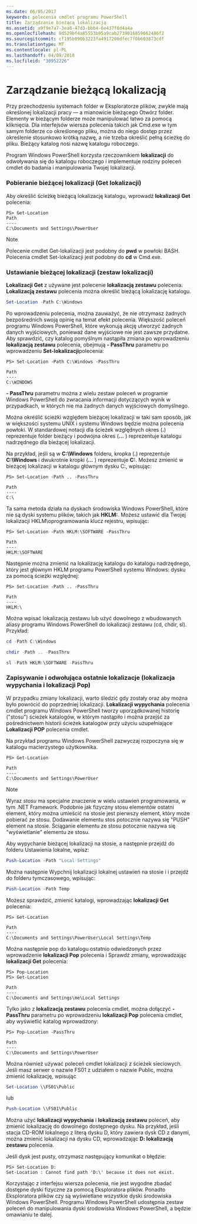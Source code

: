 ```yaml
---
ms.date: 06/05/2017
keywords: polecenia cmdlet programu PowerShell
title: Zarządzanie bieżącą lokalizacją
ms.assetid: a9f9e7a7-3ea8-47d3-bbb4-6e437f6d4a4a
ms.openlocfilehash: 8d529bf4a85553b95a9cab2739016859662486f2
ms.sourcegitcommit: cf195b090b3223fa4917206dfec7f0b603873cdf
ms.translationtype: MT
ms.contentlocale: pl-PL
ms.lasthandoff: 04/09/2018
ms.locfileid: "30952226"
---
```

# <a name="managing-current-location"></a>Zarządzanie bieżącą lokalizacją

Przy przechodzeniu systemach folder w Eksploratorze plików, zwykle mają określonej lokalizacji pracy — a mianowicie bieżącego Otwórz folder. Elementy w bieżącym folderze może manipulować łatwo za pomocą kliknięcia. Dla interfejsów wiersza polecenia takich jak Cmd.exe w tym samym folderze co określonego pliku, można do niego dostęp przez określenie stosunkowo krótką nazwę, a nie trzeba określić pełną ścieżkę do pliku. Bieżący katalog nosi nazwę katalogu roboczego.

Program Windows PowerShell korzysta rzeczownikiem **lokalizacji** do odwoływania się do katalogu roboczego i implementuje rodziny poleceń cmdlet do badania i manipulowania Twojej lokalizacji.

### <a name="getting-your-current-location-get-location"></a>Pobieranie bieżącej lokalizacji (Get lokalizacji)

Aby określić ścieżkę bieżącą lokalizację katalogu, wprowadź **lokalizacji Get** polecenia:

```
PS> Get-Location
Path
----
C:\Documents and Settings\PowerUser
```

> [!NOTE]
> Polecenie cmdlet Get-lokalizacji jest podobny do **pwd** w powłoki BASH. Polecenia cmdlet Set-lokalizacji jest podobny do **cd** w Cmd.exe.

### <a name="setting-your-current-location-set-location"></a>Ustawianie bieżącej lokalizacji (zestaw lokalizacji)

**Lokalizacji Get** z używane jest polecenie **lokalizacją zestawu** polecenia. **Lokalizacją zestawu** polecenia można określić bieżącą lokalizację katalogu.

```powershell
Set-Location -Path C:\Windows
```

Po wprowadzeniu polecenia, można zauważyć, że nie otrzymasz żadnych bezpośrednich swoją opinię na temat efekt polecenia. Większość poleceń programu Windows PowerShell, które wykonują akcję utworzyć żadnych danych wyjściowych, ponieważ dane wyjściowe nie jest zawsze przydatne. Aby sprawdzić, czy katalog pomyślnym nastąpiła zmiana po wprowadzeniu **lokalizacją zestawu** polecenia, obejmują **- PassThru** parametru po wprowadzeniu **Set-lokalizacji**polecenia:

```
PS> Set-Location -Path C:\Windows -PassThru

Path
----
C:\WINDOWS
```

**- PassThru** parametru można z wielu zestaw poleceń w programie Windows PowerShell do zwracania informacji dotyczących wynik w przypadkach, w których nie ma żadnych danych wyjściowych domyślnego.

Można określić ścieżki względem bieżącej lokalizacji w taki sam sposób, jak w większości systemu UNIX i systemu Windows będzie można polecenia powłoki. W standardowej notacji dla ścieżek względnych okres (**.**) reprezentuje folder bieżący i podwójna okres (**...** ) reprezentuje katalogu nadrzędnego dla bieżącej lokalizacji.

Na przykład, jeśli są w **C:\\Windows** folderu, kropka (**.**) reprezentuje **C:\\Windows** i dwukrotnie kropki (**...** ) reprezentuje **C:**. Możesz zmienić w bieżącej lokalizacji w katalogu głównym dysku C:, wpisując:

```
PS> Set-Location -Path .. -PassThru

Path
----
C:\
```

Ta sama metoda działa na dyskach środowiska Windows PowerShell, które nie są dyski systemu plików, takich jak **HKLM:**. Możesz ustawić dla Twojej lokalizacji HKLM\\oprogramowania klucz rejestru, wpisując:

```
PS> Set-Location -Path HKLM:\SOFTWARE -PassThru

Path
----
HKLM:\SOFTWARE
```

Następnie można zmienić na lokalizację katalogu do katalogu nadrzędnego, który jest głównym HKLM programu PowerShell systemu Windows: dysku za pomocą ścieżki względnej:

```
PS> Set-Location -Path .. -PassThru

Path
----
HKLM:\
```

Można wpisać lokalizacją zestawu lub użyć dowolnego z wbudowanych aliasy programu Windows PowerShell do lokalizacji zestawu (cd, chdir, sl). Przykład:

```powershell
cd -Path C:\Windows
```

```powershell
chdir -Path .. -PassThru
```

```powershell
sl -Path HKLM:\SOFTWARE -PassThru
```

### <a name="saving-and-recalling-recent-locations-push-location-and-pop-location"></a>Zapisywanie i odwołująca ostatnie lokalizacje (lokalizacja wypychania i lokalizacji Pop)

W przypadku zmiany lokalizacji, warto śledzić gdy zostały oraz aby można było powrócić do poprzedniej lokalizacji. **Lokalizacji wypychania** polecenia cmdlet programu Windows PowerShell tworzy uporządkowanej historię ("stosu") ścieżek katalogów, w którym nastąpiło i można przejść za pośrednictwem historii ścieżek katalogów przy użyciu uzupełniające  **Lokalizacji POP** polecenia cmdlet.

Na przykład programu Windows PowerShell zazwyczaj rozpoczyna się w katalogu macierzystego użytkownika.

```
PS> Get-Location

Path
----
C:\Documents and Settings\PowerUser
```

> [!NOTE]
> Wyraz *stosu* ma specjalne znaczenie w wielu ustawień programowania, w tym .NET Framework. Podobnie jak fizyczny stosu elementów ostatni element, który można umieścić na stosie jest pierwszy element, który może pobierać ze stosu. Dodawanie elementu stos potocznie nazywa się "PUSH" element na stosie. Ściąganie elementu ze stosu potocznie nazywa się "wyświetlanie" elementu ze stosu.

Aby wypychanie bieżącej lokalizacji na stosie, a następnie przejdź do folderu Ustawienia lokalne, wpisz:

```powershell
Push-Location -Path "Local Settings"
```

Można następnie Wypchnij lokalizacji lokalnej ustawień na stosie i i przejdź do folderu tymczasowego, wpisując:

```powershell
Push-Location -Path Temp
```

Możesz sprawdzić, zmienić katalogi, wprowadzając **lokalizacji Get** polecenia:

```
PS> Get-Location

Path
----
C:\Documents and Settings\PowerUser\Local Settings\Temp
```

Można następnie pop do katalogu ostatnio odwiedzonych przez wprowadzenie **lokalizacji Pop** polecenia i Sprawdź zmiany, wprowadzając **lokalizacji Get** polecenia:

```
PS> Pop-Location
PS> Get-Location

Path
----
C:\Documents and Settings\me\Local Settings
```

Tylko jako z **lokalizacją zestawu** polecenia cmdlet, można dołączyć **- PassThru** parametru po wprowadzeniu **lokalizacji Pop** polecenia cmdlet, aby wyświetlić katalog wprowadzony:

```
PS> Pop-Location -PassThru

Path
----
C:\Documents and Settings\PowerUser
```

Można również używać poleceń cmdlet lokalizacji z ścieżek sieciowych. Jeśli masz serwer o nazwie FS01 z udziałem o nazwie Public, można zmienić lokalizację, wpisując

```powershell
Set-Location \\FS01\Public
```

lub

```powershell
Push-Location \\FS01\Public
```

Można użyć **lokalizacji wypychania** i **lokalizacją zestawu** poleceń, aby zmienić lokalizację do dowolnego dostępnego dysku. Na przykład, jeśli stacja CD-ROM lokalnego z literą dysku D, który zawiera dysk CD z danymi, można zmienić lokalizacji na dysku CD, wprowadzając **D: lokalizacją zestawu** polecenia.

Jeśli dysk jest pusty, otrzymasz następujący komunikat o błędzie:

```
PS> Set-Location D:
Set-Location : Cannot find path 'D:\' because it does not exist.
```

Korzystając z interfejsu wiersza polecenia, nie jest wygodne zbadać dostępne dyski fizyczne za pomocą Eksploratora plików. Ponadto Eksploratora plików czy są wyświetlane wszystkie dyski środowiska Windows PowerShell. Programu Windows PowerShell udostępnia zestaw poleceń do manipulowania dyski środowiska Windows PowerShell, a będzie omawianiu te dalej.